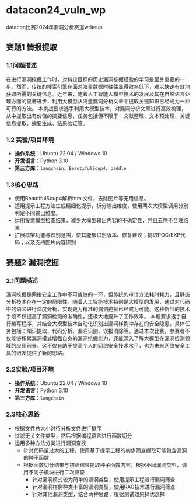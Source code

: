 # datacon24_vuln_wp
datacon比赛2024年漏洞分析赛道writeup

## 赛题1  情报提取

### 1.1问题描述  

在进行漏洞挖掘工作时，对特定目标的历史漏洞挖掘经验的学习是至关重要的一步。然而，传统的搜索引擎在面对海量数据时往往显得效率低下，难以快速有效地获取所需的关键信息。近年来，随着人工智能大模型技术的发展及其在自然语言处理方面的显著进步，利用大模型从海量漏洞分析文章中提取关键知识已经成为一种可行的方法。 本挑战要求选手利用大模型技术，对漏洞分析文章进行高效梳理，从中提取出有价值的摘要信息，任务包括但不限于：文献整理、文本预处理、关键信息提取、摘要生成、结果验证等。


### 1.2 实验/项目环境

- **操作系统**：Ubuntu 22.04 / Windows 10
- **开发语言**：Python 3.10
- **第三方库**：`langchain`、`BeautifulSoup4`、`paddle`

### 1.3核心思路

- 使用BeautifulSoup4解析html文件，去除图片等无用信息。
- 运用提示工程方法生成精细化提示，拆分输出维度，使用两次大模型调用分别判定不同输出维度。
- 运用投票模型检查结果，减少大模型输出内容的不确定性，并且去除不合理结果
- 扩展框架功能与识别范围，使其能够识别版本、修复建议；提取POC/EXP代码；以及支持图片内容识别





## 赛题2 漏洞挖掘

### 2.1问题描述  

漏洞挖掘是网络安全工作中不可或缺的一环，但传统的审计方法耗时耗力，且静态分析技术存在一定的局限性。随着人工智能技术特别是大模型的发展，通过对代码中的语义进行深度分析，实现更为精准的漏洞挖掘已经成为可能。这种新型的技术手段不仅提高了漏洞检测的准确性，还极大地提升了工作效率。 本题要求选手自行编写程序，并结合大模型技术自动化识别出漏洞样例中存在的安全隐患。具体任务包括：知识提取、代码分析、漏洞识别、误报消除等。通过本次比赛，参赛者不仅能够积累漏洞模式增强自身的漏洞挖掘能力，还能深入了解大模型在漏洞检测领域的应用前景。这不仅有助于提高个人的网络安全技术水平，也为未来网络安全工具的研发提供了新的思路。


### 2.2实验/项目环境

- **操作系统**：Ubuntu 22.04 / Windows 10
- **开发语言**：Python 3.10
- **第三方库**：`langchain`

### 2.3核心思路

- 根据文件总大小对待分析文件进行排序
- 过滤无关文件类型，然后根据编程语言进行函数切分
- 运用多种方法分类进行漏洞查找
  - 针对代码量过大的工程，使用基于提示工程的初步筛查提取可能包含漏洞的种子函数
  - 根据函数切分结果与初筛结果提取种子函数内容，根据不同漏洞类型，调用不同子模块进行二次筛查
    - 针对漏洞模式较为简单的漏洞类型，使用提示工程进行漏洞筛查
    - 针对漏洞样例种类丰富的漏洞类型，使用RAG技术进行漏洞筛查
    - 针对其他漏洞类型，结合两种思路，根据测试效果择优选择

